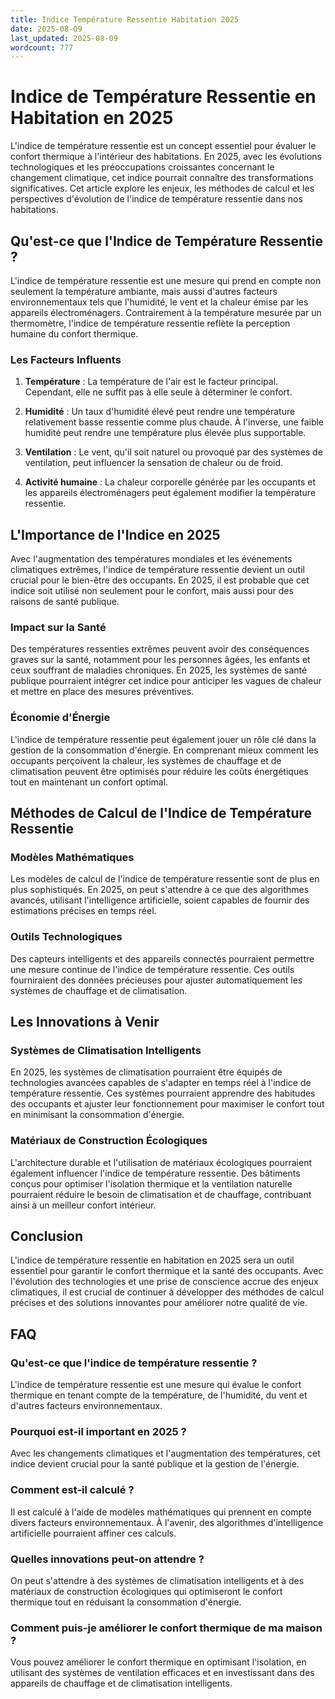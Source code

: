 ```yaml
---
title: Indice Température Ressentie Habitation 2025
date: 2025-08-09
last_updated: 2025-08-09
wordcount: 777
---
```


# Indice de Température Ressentie en Habitation en 2025

L'indice de température ressentie est un concept essentiel pour évaluer le confort thermique à l'intérieur des habitations. En 2025, avec les évolutions technologiques et les préoccupations croissantes concernant le changement climatique, cet indice pourrait connaître des transformations significatives. Cet article explore les enjeux, les méthodes de calcul et les perspectives d'évolution de l'indice de température ressentie dans nos habitations.

## Qu'est-ce que l'Indice de Température Ressentie ?

L'indice de température ressentie est une mesure qui prend en compte non seulement la température ambiante, mais aussi d'autres facteurs environnementaux tels que l'humidité, le vent et la chaleur émise par les appareils électroménagers. Contrairement à la température mesurée par un thermomètre, l'indice de température ressentie reflète la perception humaine du confort thermique.

### Les Facteurs Influents

1. **Température** : La température de l'air est le facteur principal. Cependant, elle ne suffit pas à elle seule à déterminer le confort.
   
2. **Humidité** : Un taux d'humidité élevé peut rendre une température relativement basse ressentie comme plus chaude. À l'inverse, une faible humidité peut rendre une température plus élevée plus supportable.

3. **Ventilation** : Le vent, qu'il soit naturel ou provoqué par des systèmes de ventilation, peut influencer la sensation de chaleur ou de froid.

4. **Activité humaine** : La chaleur corporelle générée par les occupants et les appareils électroménagers peut également modifier la température ressentie.

## L'Importance de l'Indice en 2025

Avec l'augmentation des températures mondiales et les événements climatiques extrêmes, l'indice de température ressentie devient un outil crucial pour le bien-être des occupants. En 2025, il est probable que cet indice soit utilisé non seulement pour le confort, mais aussi pour des raisons de santé publique.

### Impact sur la Santé

Des températures ressenties extrêmes peuvent avoir des conséquences graves sur la santé, notamment pour les personnes âgées, les enfants et ceux souffrant de maladies chroniques. En 2025, les systèmes de santé publique pourraient intégrer cet indice pour anticiper les vagues de chaleur et mettre en place des mesures préventives.

### Économie d'Énergie

L'indice de température ressentie peut également jouer un rôle clé dans la gestion de la consommation d'énergie. En comprenant mieux comment les occupants perçoivent la chaleur, les systèmes de chauffage et de climatisation peuvent être optimisés pour réduire les coûts énergétiques tout en maintenant un confort optimal.

## Méthodes de Calcul de l'Indice de Température Ressentie

### Modèles Mathématiques

Les modèles de calcul de l'indice de température ressentie sont de plus en plus sophistiqués. En 2025, on peut s'attendre à ce que des algorithmes avancés, utilisant l'intelligence artificielle, soient capables de fournir des estimations précises en temps réel.

### Outils Technologiques

Des capteurs intelligents et des appareils connectés pourraient permettre une mesure continue de l'indice de température ressentie. Ces outils fourniraient des données précieuses pour ajuster automatiquement les systèmes de chauffage et de climatisation.

## Les Innovations à Venir

### Systèmes de Climatisation Intelligents

En 2025, les systèmes de climatisation pourraient être équipés de technologies avancées capables de s'adapter en temps réel à l'indice de température ressentie. Ces systèmes pourraient apprendre des habitudes des occupants et ajuster leur fonctionnement pour maximiser le confort tout en minimisant la consommation d'énergie.

### Matériaux de Construction Écologiques

L'architecture durable et l'utilisation de matériaux écologiques pourraient également influencer l'indice de température ressentie. Des bâtiments conçus pour optimiser l'isolation thermique et la ventilation naturelle pourraient réduire le besoin de climatisation et de chauffage, contribuant ainsi à un meilleur confort intérieur.

## Conclusion

L'indice de température ressentie en habitation en 2025 sera un outil essentiel pour garantir le confort thermique et la santé des occupants. Avec l'évolution des technologies et une prise de conscience accrue des enjeux climatiques, il est crucial de continuer à développer des méthodes de calcul précises et des solutions innovantes pour améliorer notre qualité de vie.

## FAQ

### Qu'est-ce que l'indice de température ressentie ?

L'indice de température ressentie est une mesure qui évalue le confort thermique en tenant compte de la température, de l'humidité, du vent et d'autres facteurs environnementaux.

### Pourquoi est-il important en 2025 ?

Avec les changements climatiques et l'augmentation des températures, cet indice devient crucial pour la santé publique et la gestion de l'énergie.

### Comment est-il calculé ?

Il est calculé à l'aide de modèles mathématiques qui prennent en compte divers facteurs environnementaux. À l'avenir, des algorithmes d'intelligence artificielle pourraient affiner ces calculs.

### Quelles innovations peut-on attendre ?

On peut s'attendre à des systèmes de climatisation intelligents et à des matériaux de construction écologiques qui optimiseront le confort thermique tout en réduisant la consommation d'énergie.

### Comment puis-je améliorer le confort thermique de ma maison ?

Vous pouvez améliorer le confort thermique en optimisant l'isolation, en utilisant des systèmes de ventilation efficaces et en investissant dans des appareils de chauffage et de climatisation intelligents.